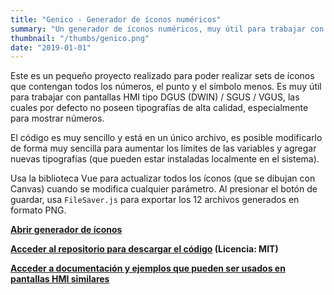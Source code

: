 ```yaml
---
title: "Genico - Generador de íconos numéricos"
summary: "Un generador de íconos numéricos, muy útil para trabajar con pantallas HMI tipo DGUS (DWIN) / SGUS / VGUS."
thumbnail: "/thumbs/genico.png"
date: "2019-01-01"
---
```


Este es un pequeño proyecto realizado para poder realizar sets de íconos que contengan todos los números, el punto y el símbolo menos. Es muy útil para trabajar con pantallas HMI tipo DGUS (DWIN) / SGUS / VGUS, las cuales por defecto no poseen tipografías de alta calidad, especialmente para mostrar números.

El código es muy sencillo y está en un único archivo, es posible modificarlo de forma muy sencilla para aumentar los límites de las variables y agregar nuevas tipografías (que pueden estar instaladas localmente en el sistema). 

Usa la biblioteca Vue para actualizar todos los íconos (que se dibujan con Canvas) cuando se modifica cualquier parámetro. Al presionar el botón de guardar, usa `FileSaver.js` para exportar los 12 archivos generados en formato PNG.

**[Abrir generador de íconos](https://genico.gzalo.com/)**

**[Acceder al repositorio para descargar el código](https://github.com/gzalo/genico/) (Licencia: MIT)**

**[Acceder a documentación y ejemplos que pueden ser usados en pantallas HMI similares](https://github.com/gzalo/gus-utils)**
